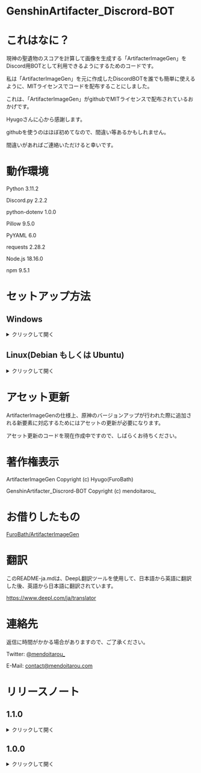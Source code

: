 # GenshinArtifacter_Discrord-BOT

# これはなに？

現神の聖遺物のスコアを計算して画像を生成する「ArtifacterImageGen」をDiscord用BOTとして利用できるようにするためのコードです。

私は「ArtifacterImageGen」を元に作成したDiscordBOTを誰でも簡単に使えるように、MITライセンスでコードを配布することにしました。

これは、「ArtifacterImageGen」がgithubでMITライセンスで配布されているおかげです。

Hyugoさんに心から感謝します。

githubを使うのはほぼ初めてなので、間違い等あるかもしれません。

間違いがあればご連絡いただけると幸いです。

# 動作環境
Python 3.11.2

Discord.py 2.2.2

python-dotenv 1.0.0

Pillow 9.5.0

PyYAML 6.0

requests 2.28.2

Node.js 18.16.0

npm 9.5.1

# セットアップ方法

## Windows

<details>
<summary>クリックして開く</summary>

編集中...

</details>

## Linux(Debian もしくは Ubuntu)

<details>
<summary>クリックして開く</summary>

### DiscordBOTの作成

DiscordDeveloperPortalにアクセスします。

https://discord.com/developers/applications

「New Application.」をクリックします。

(すでに専用BOTを作成している場合は、トークン生成まで読み飛ばしてください)

BOTの名称を決め、「NAME」欄に入力する。

利用規約とデベロッパーポリシーに同意し、「Create」をクリックします。

「SETTING」の「BOT」タブを選択し、「Add Bot」をクリックします。

確認ダイアログが表示されたら、「Yes, do it!」をクリックします。

(2FAが設定されている場合は、認証してください)。

### トークン生成

「TOKEN」の下にある「Copy」をクリックして、BOTトークンをコピーします。

このトークンをメモ帳などにメモ（ペースト）しておく。

このトークンは、流出しないように注意してください。

### BOTのゲートウェイ設定

「Privileged Gateway Intents」の「PRESENCE INTENT」、「SERVER MEMBERS INTENT」、「MESSAGE CONTENT INTENT」3つすべてをONにします。

変更を保存するには、忘れずに「Save Changes」をクリックしてください。

### ボットによるサーバーへの参加を許可する

メニューから「OAuth2」→「URL Generator」を選択します。

「SCOPES」の「BOT」にチェックを入れ、「BOT PERMISSIONS」を必要なパーミッションに設定します。

(サーバーを所有し、本ボットのコードを信頼している場合は、「Administrator」チェックボックスをチェックしてもよいと思われます。)

「GENERATED URL」欄に表示されたURLをコピーして、コピーしたURLにアクセスします。

ボットを参加させたいサーバーを選択し、「Yes」をクリックします。

認証が正しいことを確認し、認証をクリックします。

hCaptchaの認証をクリアして、BOTをエンカレッジする。

これで、Discord BOTの事前設定は完了です。

### ソースをダウンロード
このリポジトリをgithubからzipファイルでダウンロードするか、GithubCLIなどでcloneしてください。

https://github.com/tarou-software/GenshinArtifacter_Discrord-BOT

(ZIPファイルでダウンロードされた方は、解凍してください。)

ディレクトリ内の「.env」ファイルを開き、「Please Here Your Discord BOT TOKEN」を「Token Generation」でコピーしたBOTトークンに置き換えます。

### Pythonのセットアップ

バージョンの確認コマンドを実行してpythonがインストールされているかを確認します。

```
python3 --version
```

バージョンが表示されたらOKです。

pipをインストールします。

```
sudo apt update
sudo apt install python3-pip
```

pipを使用して、各ライブラリをインストールします。

コマンドは以下のとおりです。

各種ライブラリをインストールします。
```
pip3 install discord.py
```

```
pip3 install python-dotenv
```

```
pip3 install Pillow
```

```
pip3 install pyyaml
```

```
pip3 install requests
```

すべてが正しくインストールされたことを確認してください。

### コンフィグを変更する

BOTのソースコードが入っているディレクトリ内に、「config.json」というファイルが存在します。

このファイルはBOTの設定を変更するものです。

**起動前に変更する必要がある箇所がある**ので、テキストエディタなどで開きます。

```
"Administrator_Name" : "Please Enter Your Name",
```

という行の「Please Enter Your Name」をあなたのニックネームに変更してください。

これは、EnkaNetworkのAPIを使用するために**必要な設定です**ので**必ず**行ってください。

また、

```
"BOT_Ver" : 1.0,
```

という項目は**変更しないで**ください。

<details>
<summary>任意の設定</summary>

#### uid_register

```
"uid_register" : true,
```

この項目を変更することで、UIDの登録を可能にするかしないかを設定できます。

- 有効にする場合は、「true」
- 無効にする場合は、「false」

に変更してください。

(初期設定は有効の「true」です。)

#### image_uid_mode

```
"image_uid_mode" : true
```

この項目を変更することで、タイミングによっては別の人の画像が送信されるという事態を回避することができます。

- 有効にする場合は、「true」
- 無効にする場合は、「false」

に変更してください。

(初期設定は有効の「true」です。)

</details>

### BOTを起動する

コマンドプロンプトなどを起動します。

カレントディレクトリをソースディレクトリに変更します。

次のコマンドを実行します。

```
python3 bot_start.py
```

(シェルスクリプトファイルを作成することをお勧めします。）

「Ready! Name:~~」と表示され、Discord上でBOTが正常に動作していることを確認してください。

</details>

# アセット更新

ArtifacterImageGenの仕様上、原神のバージョンアップが行われた際に追加される新要素に対応するためにはアセットの更新が必要になります。

アセット更新のコードを現在作成中ですので、しばらくお待ちください。

# 著作権表示

ArtifacterImageGen Copyright (c) Hyugo(FuroBath)

GenshinArtifacter_Discrord-BOT Copyright (c) mendoitarou_


# お借りしたもの

[FuroBath/ArtifacterImageGen](https://github.com/FuroBath/ArtifacterImageGen)

# 翻訳
このREADME-ja.mdは、DeepL翻訳ツールを使用して、日本語から英語に翻訳した後、英語から日本語に翻訳されています。

https://www.deepl.com/ja/translator

# 連絡先

返信に時間がかかる場合がありますので、ご了承ください。

Twitter: [@mendoitarou_](https://twitter.com/mendoitarou_)

E-Mail: [contact@mendoitarou.com](mailto:contact@mendoitarou.com)

# リリースノート

## 1.1.0

<details>
<summary>クリックして開く</summary>

- APIのルールに従えていない箇所があったので修正。
- UIDを登録しなかった場合の動作を変更
- 動作変更に伴い、/build_noコマンドの削除
- 画像生成の際、タイミングによっては別ユーザーの画像が生成される可能性がある問題を修正(コンフィグでON/OFF可能)
- 動作変更に伴い、READMEに説明を追記

</details>

## 1.0.0

<details>
<summary>クリックして開く</summary>

- 初期リリース

</details>